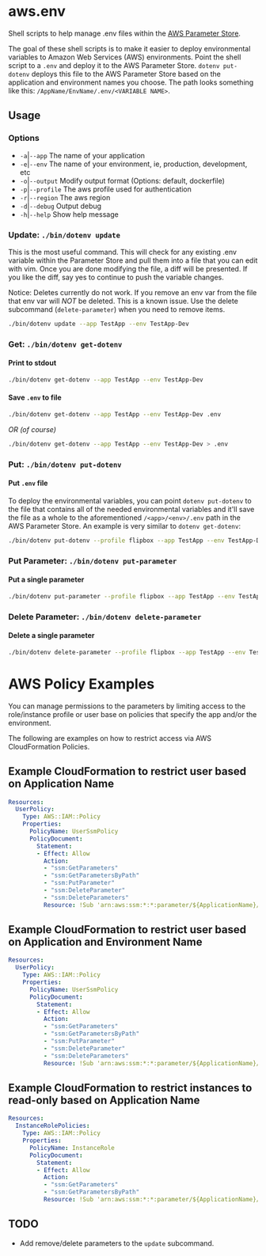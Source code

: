 # aws.env
Shell scripts to help manage .env files within the [AWS Parameter Store](https://docs.aws.amazon.com/systems-manager/latest/userguide/systems-manager-paramstore.html).

The goal of these shell scripts is to make it easier to deploy environmental variables to Amazon Web Services (AWS) environments. Point the shell script to a `.env` and deploy it to the AWS Parameter Store. `dotenv put-dotenv` deploys this file to the AWS Parameter Store based on the application and environment names you choose. The path looks something like this: `/AppName/EnvName/.env/<VARIABLE NAME>`.

## Usage
### Options
- `-a`|`--app` The name of your application
- `-e`|`--env` The name of your environment, ie, production, development, etc
- `-o`|`--output` Modify output format (Options: default, dockerfile)
- `-p`|`--profile` The aws profile used for authentication
- `-r`|`--region` The aws region
- `-d`|`--debug` Output debug
- `-h`|`--help` Show help message

### Update: `./bin/dotenv update`
This is the most useful command. This will check for any existing .env variable within the Parameter Store and pull them into a file that you can edit with vim. Once you are done modifying the file, a diff will be presented. If you like the diff, say yes to continue to push the variable changes. 

Notice: Deletes currently do not work. If you remove an env var from the file that env var will _NOT_ be deleted. This is a known issue. Use the delete subcommand (`delete-parameter`) when you need to remove items.

```bash
./bin/dotenv update --app TestApp --env TestApp-Dev
```

### Get: `./bin/dotenv get-dotenv`
#### Print to stdout
```bash 
./bin/dotenv get-dotenv --app TestApp --env TestApp-Dev
```
#### Save `.env` to file
```bash
./bin/dotenv get-dotenv --app TestApp --env TestApp-Dev .env
```
*OR (of course)*
```bash
./bin/dotenv get-dotenv --app TestApp --env TestApp-Dev > .env
```

### Put: `./bin/dotenv put-dotenv`
#### Put `.env` file
To deploy the environmental variables, you can point `dotenv put-dotenv` to the file that contains all of the needed environmental variables and it'll save the file as a whole to the aforementioned `/<app>/<env>/.env` path in the AWS Parameter Store. An example is very similar to `dotenv get-dotenv`:
```bash 
./bin/dotenv put-dotenv --profile flipbox --app TestApp --env TestApp-Dev .env
```

### Put Parameter: `./bin/dotenv put-parameter`
#### Put a single parameter
```bash 
./bin/dotenv put-parameter --profile flipbox --app TestApp --env TestApp-Dev DB_PASSWORD myDbSecret
```

### Delete Parameter: `./bin/dotenv delete-parameter`
#### Delete a single parameter
```bash 
./bin/dotenv delete-parameter --profile flipbox --app TestApp --env TestApp-Dev DB_PASSWORD
```

# AWS Policy Examples
You can manage permissions to the parameters by limiting access to the role/instance profile or user base on policies that specify the app and/or the environment.

The following are examples on how to restrict access via AWS CloudFormation Policies.
## Example CloudFormation to restrict user based on Application Name
```yaml
Resources:
  UserPolicy:
    Type: AWS::IAM::Policy
    Properties:
      PolicyName: UserSsmPolicy
      PolicyDocument:
        Statement:
        - Effect: Allow
          Action:
          - "ssm:GetParameters"
          - "ssm:GetParametersByPath"
          - "ssm:PutParameter"
          - "ssm:DeleteParameter"
          - "ssm:DeleteParameters"
          Resource: !Sub 'arn:aws:ssm:*:*:parameter/${ApplicationName}/*'
```

## Example CloudFormation to restrict user based on Application and Environment Name
```yaml
Resources:
  UserPolicy:
    Type: AWS::IAM::Policy
    Properties:
      PolicyName: UserSsmPolicy
      PolicyDocument:
        Statement:
        - Effect: Allow
          Action:
          - "ssm:GetParameters"
          - "ssm:GetParametersByPath"
          - "ssm:PutParameter"
          - "ssm:DeleteParameter"
          - "ssm:DeleteParameters"
          Resource: !Sub 'arn:aws:ssm:*:*:parameter/${ApplicationName}/${EnvironmentName}/*'
```


## Example CloudFormation to restrict instances to read-only based on Application Name
```yaml
Resources:
  InstanceRolePolicies:
    Type: AWS::IAM::Policy
    Properties:
      PolicyName: InstanceRole
      PolicyDocument:
        Statement:
        - Effect: Allow
          Action:
          - "ssm:GetParameters"
          - "ssm:GetParametersByPath"
          Resource: !Sub 'arn:aws:ssm:*:*:parameter/${ApplicationName}/*'
```

## TODO
- Add remove/delete parameters to the `update` subcommand.
